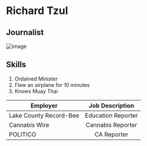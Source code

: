 # Richard Tzul

## Journalist

![image](https://www.biography.com/.image/ar_1:1%2Cc_fill%2Ccs_srgb%2Cfl_progressive%2Cq_auto:good%2Cw_1200/MTgwMTgwMjczNTQyMDE0Mjk2/gettyimages-850161690.jpg)

## Skills
1. Ordained Minister
2. Flew an airplane for 10 minutes
3. Knows Muay Thai

| Employer   |      Job Description       | 
|----------|:-------------:|
| Lake County Record-Bee|  Education Reporter|
| Cannabis Wire |    Cannabis Reporter   |
| POLITICO | CA Reporter |
